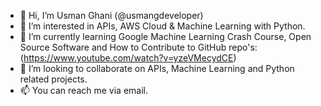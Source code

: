 - 👋 Hi, I’m Usman Ghani (@usmangdeveloper)
- 👀 I’m interested in APIs, AWS Cloud & Machine Learning with Python.
- 🌱 I’m currently learning Google Machine Learning Crash Course, Open Source Software and How to Contribute to GitHub repo's:(https://www.youtube.com/watch?v=yzeVMecydCE)
- 💞️ I’m looking to collaborate on APIs, Machine Learning and Python related projects.
- 📫  You can reach me via email.

<!---
usmangdeveloper/usmangdeveloper is a ✨ special ✨ repository because its `README.md` (this file) appears on your GitHub profile.
You can click the Preview link to take a look at your changes.
--->
